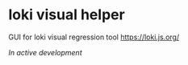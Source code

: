 # loki visual helper
GUI for loki visual regression tool https://loki.js.org/

*In active development*
